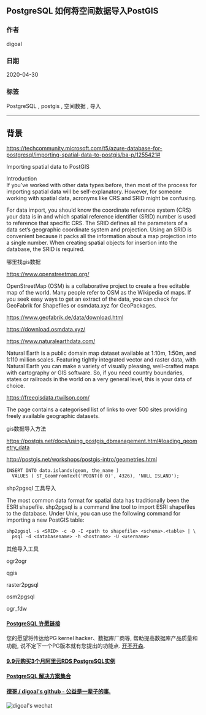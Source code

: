 ## PostgreSQL 如何将空间数据导入PostGIS    
    
### 作者    
digoal    
    
### 日期    
2020-04-30    
    
### 标签    
PostgreSQL , postgis , 空间数据 , 导入    
    
----    
    
## 背景    
https://techcommunity.microsoft.com/t5/azure-database-for-postgresql/importing-spatial-data-to-postgis/ba-p/1255421#  
  
Importing spatial data to PostGIS  
  
Introduction  
If you’ve worked with other data types before, then most of the process for importing spatial data will be self-explanatory. However, for someone working with spatial data, acronyms like CRS and SRID might be confusing.  
    
  
For data import, you should know the coordinate reference system (CRS) your data is in and which spatial reference identifier (SRID) number is used to reference that specific CRS. The SRID defines all the parameters of a data set’s geographic coordinate system and projection. Using an SRID is convenient because it packs all the information about a map projection into a single number. When creating spatial objects for insertion into the database, the SRID is required.  
    
哪里找gis数据  
  
https://www.openstreetmap.org/  
  
OpenStreetMap (OSM) is a collaborative project to create a free editable map of the world. Many people refer to OSM as the Wikipedia of maps. If you seek easy ways to get an extract of the data, you can check for GeoFabrik for Shapefiles or osmdata.xyz for GeoPackages.  
  
https://www.geofabrik.de/data/download.html  
  
https://download.osmdata.xyz/  
  
https://www.naturalearthdata.com/  
  
Natural Earth is a public domain map dataset available at 1:10m, 1:50m, and 1:110 million scales. Featuring tightly integrated vector and raster data, with Natural Earth you can make a variety of visually pleasing, well-crafted maps with cartography or GIS software. So, if you need country boundaries, states or railroads in the world on a very general level, this is your data of choice.  
  
https://freegisdata.rtwilson.com/  
  
The page contains a categorised list of links to over 500 sites providing freely available geographic datasets.  
  
gis数据导入方法  
  
https://postgis.net/docs/using_postgis_dbmanagement.html#loading_geometry_data  
  
http://postgis.net/workshops/postgis-intro/geometries.html  
  
```  
INSERT INTO data.islands(geom, the_name )  
  VALUES ( ST_GeomFromText('POINT(0 0)', 4326), 'NULL ISLAND');  
```  
  
shp2pgsql 工具导入  
  
The most common data format for spatial data has traditionally been the ESRI shapefile. shp2pgsql is a command line tool to import ESRI shapefiles to the database. Under Unix, you can use the following command for importing a new PostGIS table:  
  
   
```  
shp2pgsql -s <SRID> -c -D -I <path to shapefile> <schema>.<table> | \  
  psql -d <databasename> -h <hostname> -U <username>  
```  
  
其他导入工具  
  
  
ogr2ogr   
  
qgis  
  
raster2pgsql  
  
osm2pgsql  
  
ogr_fdw  
  
  
    
  
  
  
  
  
  
  
  
  
  
  
  
  
  
  
  
  
  
  
  
  
  
  
  
  
  
  
  
  
  
  
  
  
  
  
  
  
  
  
  
  
  
  
#### [PostgreSQL 许愿链接](https://github.com/digoal/blog/issues/76 "269ac3d1c492e938c0191101c7238216")
您的愿望将传达给PG kernel hacker、数据库厂商等, 帮助提高数据库产品质量和功能, 说不定下一个PG版本就有您提出的功能点. [开不开森](https://github.com/digoal/blog/issues/76 "269ac3d1c492e938c0191101c7238216").  
  
  
#### [9.9元购买3个月阿里云RDS PostgreSQL实例](https://www.aliyun.com/database/postgresqlactivity "57258f76c37864c6e6d23383d05714ea")
  
  
#### [PostgreSQL 解决方案集合](https://yq.aliyun.com/topic/118 "40cff096e9ed7122c512b35d8561d9c8")
  
  
#### [德哥 / digoal's github - 公益是一辈子的事.](https://github.com/digoal/blog/blob/master/README.md "22709685feb7cab07d30f30387f0a9ae")
  
  
![digoal's wechat](../pic/digoal_weixin.jpg "f7ad92eeba24523fd47a6e1a0e691b59")
  
